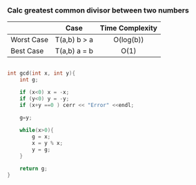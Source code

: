 ### Calc greatest common divisor between two numbers

|               | Case             | Time Complexity |
| ------------- |:----------------:|:---------------:|
| Worst Case    | T(a,b)    b > a  | O(log(b))       |
| Best Case     | T(a,b)    a = b  | O(1)            |

```c++

int gcd(int x, int y){
    int g;

    if (x<0) x = -x;
    if (y<0) y = -y;
    if (x+y ==0 ) cerr << "Error" <<endl;

    g=y;
    
    while(x>0){
        g = x;
        x = y % x;
        y = g;
    }

    return g;
}

```

